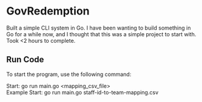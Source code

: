 # GovRedemption

Built a simple CLI system in Go. I have been wanting to build something in Go for a while now, and I thought that this was a simple project to start with. Took <2 hours to complete.

## Run Code 
To start the program, use the following command:

Start: go run main.go <mapping_csv_file>  
Example Start: go run main.go staff-id-to-team-mapping.csv

